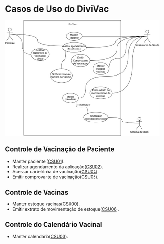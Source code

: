 # Casos de Uso do DiviVac
![](../doc/casodeuso.jpg)
## Controle de Vacinação de Paciente
- Manter paciente ([CSU01](./CSU01.md)).
- Realizar agendamento da aplicação([CSU02](./CSU02.md)).
- Acessar carteirinha de vacinação([CSU04](./CSU04.md)).
- Emitir comprovante de vacinação([CSU05](./)).
## Controle de Vacinas
- Manter estoque vacinas([CSU00](./CSU00.md)).
- Emitir extrato de movimentação de estoque([CSU06](./CSU06.md)).
## Controle do Calendário Vacinal
- Manter calendário([CSU03](./CSU03.md)).